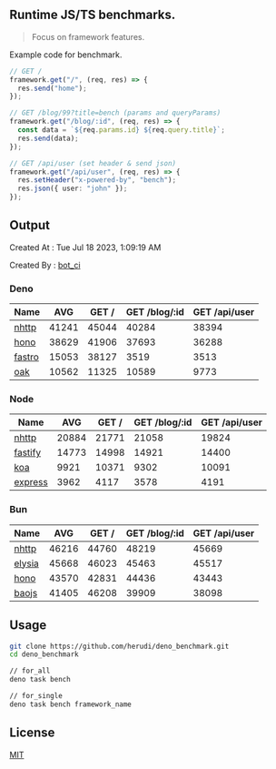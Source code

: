 ## Runtime JS/TS benchmarks.

> Focus on framework features.

Example code for benchmark.
```ts
// GET /
framework.get("/", (req, res) => {
  res.send("home");
});

// GET /blog/99?title=bench (params and queryParams)
framework.get("/blog/:id", (req, res) => {
  const data = `${req.params.id} ${req.query.title}`;
  res.send(data);
});

// GET /api/user (set header & send json)
framework.get("/api/user", (req, res) => {
  res.setHeader("x-powered-by", "bench");
  res.json({ user: "john" });
});
```

## Output
Created At : Tue Jul 18 2023, 1:09:19 AM

Created By : [bot_ci](https://github.com/herudi/deno_benchmarks/commits?author=github-actions%5Bbot%5D)


### Deno
|Name|AVG|GET /|GET /blog/:id|GET /api/user|
|----|----|----|----|----|
|[nhttp](https://github.com/nhttp/nhttp)|41241|45044|40284|38394|
|[hono](https://github.com/honojs/hono)|38629|41906|37693|36288|
|[fastro](https://github.com/fastrodev/fastro)|15053|38127|3519|3513|
|[oak](https://github.com/oakserver/oak)|10562|11325|10589|9773|
  


### Node
|Name|AVG|GET /|GET /blog/:id|GET /api/user|
|----|----|----|----|----|
|[nhttp](https://github.com/nhttp/nhttp)|20884|21771|21058|19824|
|[fastify](https://github.com/fastify/fastify)|14773|14998|14921|14400|
|[koa](https://github.com/koajs/koa)|9921|10371|9302|10091|
|[express](https://github.com/expressjs/express)|3962|4117|3578|4191|
  


### Bun
|Name|AVG|GET /|GET /blog/:id|GET /api/user|
|----|----|----|----|----|
|[nhttp](https://github.com/nhttp/nhttp)|46216|44760|48219|45669|
|[elysia](https://github.com/elysiajs/elysia)|45668|46023|45463|45517|
|[hono](https://github.com/honojs/hono)|43570|42831|44436|43443|
|[baojs](https://github.com/mattreid1/baojs)|41405|46208|39909|38098|
  



## Usage

```bash
git clone https://github.com/herudi/deno_benchmark.git
cd deno_benchmark

// for_all
deno task bench

// for_single
deno task bench framework_name
```

## License

[MIT](LICENSE)

